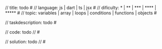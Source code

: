 // title: todo #
// language: js | dart | ts | jsx #
// dificulty: * | ** | *** | **** | ***** #
// topic: variables | array | loops | conditions | functions | objects #

// taskdescription: todo #

// code:
todo
// #

// solution:
todo
// #
